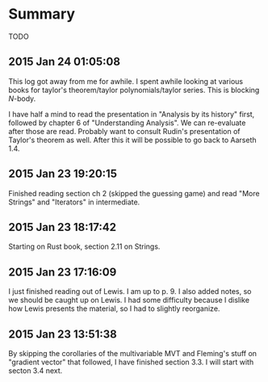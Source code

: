# Summary

TODO

## 2015 Jan 24 01:05:08

This log got away from me for awhile. I spent awhile looking at various books for taylor's theorem/taylor polynomials/taylor series. This is blocking $N$-body.

I have half a mind to read the presentation in "Analysis by its history" first, followed by chapter 6 of "Understanding Analysis". We can re-evaluate after those are read. Probably want to consult Rudin's presentation of Taylor's theorem as well. After this it will be possible to go back to Aarseth 1.4.


## 2015 Jan 23 19:20:15

Finished reading section ch 2 (skipped the guessing game) and read "More Strings" and "Iterators" in intermediate.


## 2015 Jan 23 18:17:42

Starting on Rust book, section 2.11 on Strings.


## 2015 Jan 23 17:16:09

I just finished reading out of Lewis. I am up to p. 9. I also added notes, so we should be caught up on Lewis. I had some difficulty because I dislike how Lewis presents the material, so I had to slightly reorganize.


## 2015 Jan 23 13:51:38

By skipping the corollaries of the multivariable MVT and Fleming's stuff on "gradient vector" that followed, I have finished section 3.3. I will start with secton 3.4 next.
